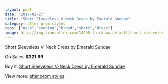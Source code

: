 ```yaml
---
layout: post
date: '2017-01-27'
title: "Short Sleeveless V-Neck Dress by Emerald Sundae"
category: after prom styles
tags: ["neck","evening","brand","short","dress"]
image: http://img.transblink.com/18295-thickbox_default/short-sleeveless-v-neck-dress-by-emerald-sundae.jpg
---
```

Short Sleeveless V-Neck Dress by Emerald Sundae

On Sales: **$321.99**
<a href="https://www.transblink.com/en/after-prom-styles/5726-short-sleeveless-v-neck-dress-by-emerald-sundae.html"><amp-img layout="responsive" width="600" height="600" src="//img.transblink.com/18295-thickbox_default/short-sleeveless-v-neck-dress-by-emerald-sundae.jpg" alt="Short Sleeveless V-Neck Dress by Emerald Sundae 0" /></a>
<a href="https://www.transblink.com/en/after-prom-styles/5726-short-sleeveless-v-neck-dress-by-emerald-sundae.html"><amp-img layout="responsive" width="600" height="600" src="//img.transblink.com/18297-thickbox_default/short-sleeveless-v-neck-dress-by-emerald-sundae.jpg" alt="Short Sleeveless V-Neck Dress by Emerald Sundae 1" /></a>
<a href="https://www.transblink.com/en/after-prom-styles/5726-short-sleeveless-v-neck-dress-by-emerald-sundae.html"><amp-img layout="responsive" width="600" height="600" src="//img.transblink.com/18296-thickbox_default/short-sleeveless-v-neck-dress-by-emerald-sundae.jpg" alt="Short Sleeveless V-Neck Dress by Emerald Sundae 2" /></a>

Buy it: [Short Sleeveless V-Neck Dress by Emerald Sundae](https://www.transblink.com/en/after-prom-styles/5726-short-sleeveless-v-neck-dress-by-emerald-sundae.html "Short Sleeveless V-Neck Dress by Emerald Sundae")

View more: [after prom styles](https://www.transblink.com/en/55-after-prom-styles "after prom styles")